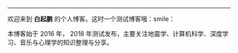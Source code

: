 -----
欢迎来到 **白起鹏** 的个人博客。这时一个测试博客哦：smile：

本博客始于 2016 年， 2018 年测试发布，主要关注地震学、计算机科学、深度学习、音乐与心理学的知识整理与分享。

<!--more-->
